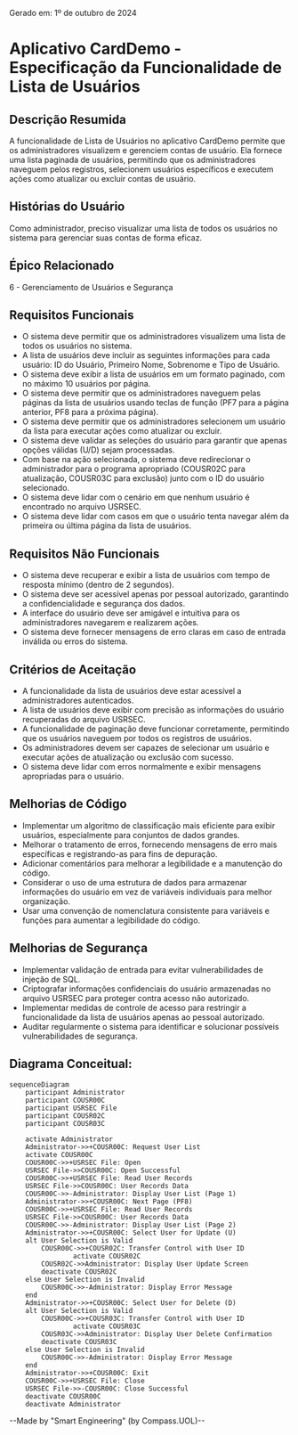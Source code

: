 Gerado em: 1º de outubro de 2024

# Aplicativo CardDemo - Especificação da Funcionalidade de Lista de Usuários

## Descrição Resumida

A funcionalidade de Lista de Usuários no aplicativo CardDemo permite que os administradores visualizem e gerenciem contas de usuário. Ela fornece uma lista paginada de usuários, permitindo que os administradores naveguem pelos registros, selecionem usuários específicos e executem ações como atualizar ou excluir contas de usuário.

## Histórias do Usuário

Como administrador, preciso visualizar uma lista de todos os usuários no sistema para gerenciar suas contas de forma eficaz.

## Épico Relacionado

6 - Gerenciamento de Usuários e Segurança

## Requisitos Funcionais

- O sistema deve permitir que os administradores visualizem uma lista de todos os usuários no sistema.
- A lista de usuários deve incluir as seguintes informações para cada usuário: ID do Usuário, Primeiro Nome, Sobrenome e Tipo de Usuário.
- O sistema deve exibir a lista de usuários em um formato paginado, com no máximo 10 usuários por página.
- O sistema deve permitir que os administradores naveguem pelas páginas da lista de usuários usando teclas de função (PF7 para a página anterior, PF8 para a próxima página).
- O sistema deve permitir que os administradores selecionem um usuário da lista para executar ações como atualizar ou excluir.
- O sistema deve validar as seleções do usuário para garantir que apenas opções válidas (U/D) sejam processadas.
- Com base na ação selecionada, o sistema deve redirecionar o administrador para o programa apropriado (COUSR02C para atualização, COUSR03C para exclusão) junto com o ID do usuário selecionado.
- O sistema deve lidar com o cenário em que nenhum usuário é encontrado no arquivo USRSEC.
- O sistema deve lidar com casos em que o usuário tenta navegar além da primeira ou última página da lista de usuários.

## Requisitos Não Funcionais

- O sistema deve recuperar e exibir a lista de usuários com tempo de resposta mínimo (dentro de 2 segundos).
- O sistema deve ser acessível apenas por pessoal autorizado, garantindo a confidencialidade e segurança dos dados.
- A interface do usuário deve ser amigável e intuitiva para os administradores navegarem e realizarem ações.
- O sistema deve fornecer mensagens de erro claras em caso de entrada inválida ou erros do sistema.

## Critérios de Aceitação

- A funcionalidade da lista de usuários deve estar acessível a administradores autenticados.
- A lista de usuários deve exibir com precisão as informações do usuário recuperadas do arquivo USRSEC.
- A funcionalidade de paginação deve funcionar corretamente, permitindo que os usuários naveguem por todos os registros de usuários.
- Os administradores devem ser capazes de selecionar um usuário e executar ações de atualização ou exclusão com sucesso.
- O sistema deve lidar com erros normalmente e exibir mensagens apropriadas para o usuário.

## Melhorias de Código

- Implementar um algoritmo de classificação mais eficiente para exibir usuários, especialmente para conjuntos de dados grandes.
- Melhorar o tratamento de erros, fornecendo mensagens de erro mais específicas e registrando-as para fins de depuração.
- Adicionar comentários para melhorar a legibilidade e a manutenção do código.
- Considerar o uso de uma estrutura de dados para armazenar informações do usuário em vez de variáveis individuais para melhor organização.
- Usar uma convenção de nomenclatura consistente para variáveis e funções para aumentar a legibilidade do código.

## Melhorias de Segurança

- Implementar validação de entrada para evitar vulnerabilidades de injeção de SQL.
- Criptografar informações confidenciais do usuário armazenadas no arquivo USRSEC para proteger contra acesso não autorizado.
- Implementar medidas de controle de acesso para restringir a funcionalidade da lista de usuários apenas ao pessoal autorizado.
- Auditar regularmente o sistema para identificar e solucionar possíveis vulnerabilidades de segurança.

## Diagrama Conceitual:

```mermaid
sequenceDiagram
    participant Administrator
    participant COUSR00C
    participant USRSEC File
    participant COUSR02C
    participant COUSR03C

    activate Administrator
    Administrator->>+COUSR00C: Request User List
    activate COUSR00C
    COUSR00C->>+USRSEC File: Open
    USRSEC File->>COUSR00C: Open Successful
    COUSR00C->>+USRSEC File: Read User Records
    USRSEC File->>COUSR00C: User Records Data
    COUSR00C->>-Administrator: Display User List (Page 1)
    Administrator->>+COUSR00C: Next Page (PF8)
    COUSR00C->>+USRSEC File: Read User Records
    USRSEC File->>COUSR00C: User Records Data
    COUSR00C->>-Administrator: Display User List (Page 2)
    Administrator->>+COUSR00C: Select User for Update (U)
    alt User Selection is Valid
        COUSR00C->>+COUSR02C: Transfer Control with User ID
                activate COUSR02C
        COUSR02C->>Administrator: Display User Update Screen
        deactivate COUSR02C
    else User Selection is Invalid
        COUSR00C->>-Administrator: Display Error Message
    end
    Administrator->>+COUSR00C: Select User for Delete (D)
    alt User Selection is Valid
        COUSR00C->>+COUSR03C: Transfer Control with User ID
                activate COUSR03C
        COUSR03C->>Administrator: Display User Delete Confirmation
        deactivate COUSR03C
    else User Selection is Invalid
        COUSR00C->>-Administrator: Display Error Message
    end
    Administrator->>+COUSR00C: Exit
    COUSR00C->>+USRSEC File: Close
    USRSEC File->>-COUSR00C: Close Successful
    deactivate COUSR00C
    deactivate Administrator
```

--Made by "Smart Engineering" (by Compass.UOL)--